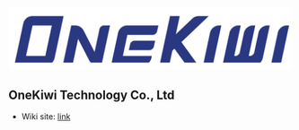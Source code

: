 <img src="https://github.com/OneKiwiEmbedded/.github/blob/main/banner.png">

## OneKiwi Technology Co., Ltd

* Wiki site: [link](https://onekiwi.com.vn)

